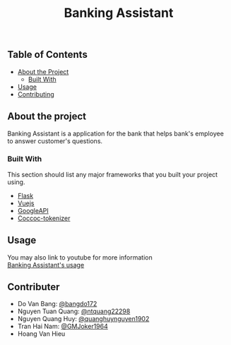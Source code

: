 <h1 align="center"> Banking Assistant </h1> <br>

## Table of Contents
* [About the Project](#about-the-project)
  * [Built With](#built-with)
* [Usage](#usage)
* [Contributing](#contributing)

## About the project
Banking Assistant is a application for the bank that helps bank's employee to answer customer's questions.

### Built With
This section should list any major frameworks that you built your project using. 
* [Flask](https://flask.palletsprojects.com/en/1.1.x/)
* [Vuejs](https://vuejs.org/)
* [GoogleAPI](https://cloud.google.com/speech-to-text)
* [Coccoc-tokenizer](https://github.com/coccoc/coccoc-tokenizer)
 
## Usage
You may also link to youtube for more information <br>
[Banking Assistant's usage](https://www.youtube.com/watch?v=dnZbtPNeZTo)

## Contributer

- Do Van Bang: [@bangdo172](https://github.com/bangdo172)
- Nguyen Tuan Quang: [@ntquang22298](https://github.com/ntquang22298)
- Nguyen Quang Huy: [@quanghuynguyen1902](https://github.com/quanghuynguyen1902)
- Tran Hai Nam: [@GMJoker1964](https://github.com/GMJoker1964)
- Hoang Van Hieu



